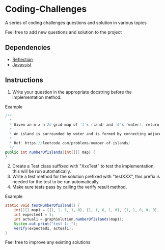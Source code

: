 # Coding-Challenges
A series of coding challenges questions and solution in various topics

Feel free to add new questions and solution to the project


## Dependencies 
* [Reflection](https://github.com/ronmamo/reflections)
* [Javassist](https://mvnrepository.com/artifact/org.javassist/javassist)

## Instructions

1. Write your question in the appropriate docstring before the implementation method.

Example
```java
/**
  *
  * Given an m x n 2d grid map of '1's (land) and '0's (water), return the number of islands.
  *
  * An island is surrounded by water and is formed by connecting adjacent lands horizontally or vertically.
  *
  * Ref: https://leetcode.com/problems/number-of-islands/
  */
public int numberOfIslands(int[][] map) {
}       
```
2. Create a Test class suffixed with "XxxTest" to test the implementation, this will be run automatically.
3. Write a test method for the solution prefixed with "testXXX", this prefix is needed for the 
test to be run automatically.
4. Make sure tests pass by calling the verify result method.

Example
```java
static void testNumberOfIsland() {
    int[][] map1 = {{1, 1, 1, 1, 0}, {1, 1, 0, 1, 0}, {1, 1, 0, 0, 0}, {0, 0, 0, 0, 0}};
    int expected1 = 1;
    int actual1 = graphSolution.numberOfIslands(map1);
    System.out.print("test 1: ");
    verify(expected1, actual1);
}
```

Feel free to improve any existing solutions

